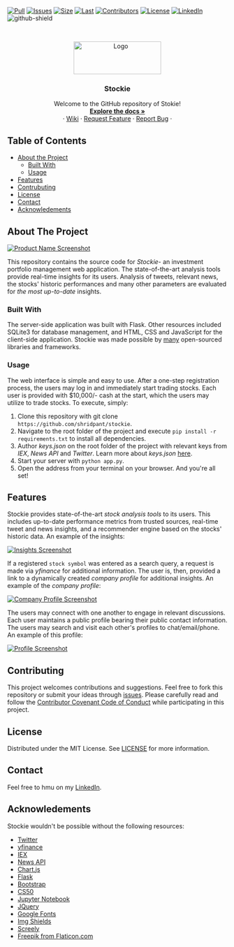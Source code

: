 [![Pull][pr]][pr-url]
[![Issues][issues]][issues-url]
[![Size][repo]][repo-url]
[![Last][last]][last-url]
[![Contributors][contributors]][contributors-url]
[![License][license-shield]][license-url]
[![LinkedIn][linkedin-shield]][linkedin-url]
![github-shield]

<br />
<p align="center">
  <a href="https://github.com/shridpant/stockie">
    <img src="static/readme/title_icon.png" alt="Logo" width="200" height="75">
  </a>
  <h3 align="center">Stockie</h3>
  <p align="center">
    Welcome to the GitHub repository of Stokie!
    <br />
    <a href="https://github.com/shridpant/stockie/blob/main/README.md"><strong>Explore the docs »</strong></a>
    <br />
    ·
    <a href="https://github.com/shridpant/stockie/wiki">Wiki</a>
    ·
    <a href="https://github.com/shridpant/stockie/issues">Request Feature</a>
    ·
    <a href="https://github.com/shridpant/stockie/issues">Report Bug</a>
    ·
  </p>
</p>


<!-- TABLE OF CONTENTS -->
## Table of Contents

* [About the Project](#about-the-project)
    * [Built With](#built-with)
    * [Usage](#usage)
* [Features](#features)
* [Contrubuting](#contributing)
* [License](#license)
* [Contact](#contact)
* [Acknowledements](#acknowledements)

<!-- ABOUT THE PROJECT -->
## About The Project

[![Product Name Screenshot][product-screenshot]](https://github.com/shridpant/stockie)

This repository contains the source code for *Stockie*- an investment portfolio management web application. The state-of-the-art analysis tools provide real-time insights for its users. Analysis of tweets, relevant news, the stocks' historic performances and many other parameters are evaluated for *the most up-to-date* insights.

### Built With

The server-side application was built with Flask. Other resources included SQLite3 for database management, and HTML, CSS and JavaScript for the client-side application. Stockie was made possible by [many](#acknowledements) open-sourced libraries and frameworks.

### Usage

The web interface is simple and easy to use. After a one-step registration process, the users may log in and immediately start trading stocks. Each user is provided with $10,000/- cash at the start, which the users may utilize to trade stocks. To execute, simply:

1. Clone this repository with git clone `https://github.com/shridpant/stockie`.
2. Navigate to the root folder of the project and execute `pip install -r requirements.txt` to install all dependencies.
3. Author _keys.json_ on the root folder of the project with relevant keys from _IEX_, _News API_ and _Twitter_. Learn more about _keys.json_ [here](https://github.com/shridpant/stockie/wiki/Get-Keys).
4. Start your server with `python app.py`.
5. Open the address from your terminal on your browser. And you're all set!
## Features

Stockie provides state-of-the-art *stock analysis tools* to its users. This includes up-to-date performance metrics from trusted sources, real-time tweet and news insights, and a recommender engine based on the stocks' historic data. An example of the insights:

[![Insights Screenshot][insights-screenshot]](https://github.com/shridpant/stockie)

If a registered `stock symbol` was entered as a search query, a request is made via _yfinance_ for additional information. The user is, then, provided a link to a dynamically created _company profile_ for additional insights. An example of the *company profile*: 

[![Company Profile Screenshot][company-screenshot]](https://github.com/shridpant/stockie)

The users may connect with one another to engage in relevant discussions. Each user maintains a public profile bearing their public contact information. The users may search and visit each other's profiles to chat/email/phone. An example of this profile:

[![Profile Screenshot][profile-screenshot]](https://github.com/shridpant/stockie)

## Contributing

This project welcomes contributions and suggestions. Feel free to fork this repository or submit your ideas through [issues](https://github.com/shridpant/stockie/issues). Please carefully read and follow the [Contributor Covenant Code of Conduct](https://github.com/shridpant/stockie/blob/main/CODE_OF_CONDUCT.md) while participating in this project.

<!-- LICENSE -->
## License

Distributed under the MIT License. See [LICENSE](https://github.com/shridpant/stockie/blob/main/LICENSE) for more information.

<!-- CONTACT -->
## Contact

Feel free to hmu on my [LinkedIn](https://www.linkedin.com/in/shridpant/).

<!-- ACKNOWLEDGEMENTS -->
## Acknowledements

Stockie wouldn't be possible without the following resources:

* [Twitter](https://developer.twitter.com/en)
* [yfinance](https://github.com/ranaroussi/yfinance)
* [IEX](https://iextrading.com/developer)
* [News API](https://newsapi.org/)
* [Chart.js](https://www.chartjs.org/)
* [Flask](https://flask.palletsprojects.com/en/1.1.x/)
* [Bootstrap](https://getbootstrap.com)
* [CS50](https://cs50.harvard.edu/)
* [Jupyter Notebook](https://jupyter.org/)
* [JQuery](https://jquery.com)
* [Google Fonts](https://fonts.google.com/)
* [Img Shields](https://shields.io)
* [Screely](https://www.screely.com/)
* [Freepik from Flaticon.com](https://www.flaticon.com/authors/freepik)

<!-- MARKDOWN LINKS & IMAGES -->
[pr]: https://img.shields.io/github/issues-pr/shridpant/stockie
[pr-url]: https://github.com/shridpant/stockie/pulls
[repo]: https://img.shields.io/github/repo-size/shridpant/stockie
[repo-url]: https://github.com/shridpant/stockie
[last]: https://img.shields.io/github/last-commit/shridpant/stockie
[last-url]: https://github.com/shridpant/stockie/commits/main
[contributors]: https://img.shields.io/github/contributors/shridpant/stockie
[contributors-url]: https://github.com/shridpant/stockie/graphs/contributors
[issues]: https://img.shields.io/github/issues-raw/shridpant/stockie
[issues-url]: https://github.com/shridpant/stockie/issues
[license-shield]: https://img.shields.io/apm/l/vim-mode
[license-url]: https://github.com/shridpant/stockie/blob/master/LICENSE
[linkedin-shield]: static/readme/linkedin.svg
[linkedin-url]: https://www.linkedin.com/in/shridpant/
[github-shield]: https://img.shields.io/github/followers/shridpant?style=social
[product-screenshot]: static/readme/screenshot.PNG
[insights-screenshot]: static/readme/insights-screenshot.PNG
[company-screenshot]: static/readme/company-screenshot.png
[profile-screenshot]: static/readme/profile-screenshot.PNG
